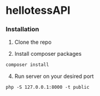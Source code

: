 # hellotessAPI
### Installation
 
1. Clone the repo

3. Install composer packages
```sh
composer install
```
4. Run server on your desired port
```JS
php -S 127.0.0.1:8000 -t public
```
